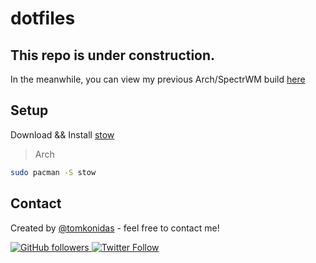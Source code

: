 # dotfiles

## This repo is under construction.  

In the meanwhile, you can view my previous Arch/SpectrWM build [here](https://github.com/tomkonidas/dotfiles/tree/spectrwm)

## Setup

Download && Install [stow](https://www.gnu.org/software/stow/)

> Arch

```bash
sudo pacman -S stow
```

## Contact

Created by [@tomkonidas](https://tomkonidas.com) - feel free to contact me!

<p>
  <a href="https://github.com/tomkonidas">
    <img alt="GitHub followers" src="https://img.shields.io/github/followers/tomkonidas?label=Follow&style=social">
  </a>
  <a href="https://twitter.com/tomkonidas">
    <img alt="Twitter Follow" src="https://img.shields.io/twitter/follow/tomkonidas?label=Follow&style=social">
  </a>
</p>
